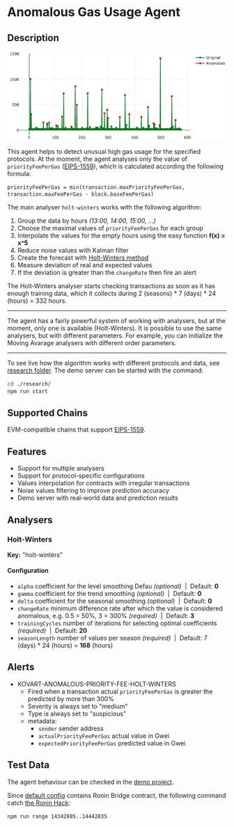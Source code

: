 # Anomalous Gas Usage Agent

## Description

<p align="center">
  <img alt="Ronin Bridge gas usage" src="./blob/ronin-bridge.png">
</p>

This agent helps to detect unusual high gas usage for the specified protocols.
At the moment, the agent analyses only the value of `priorityFeePerGas` ([EIPS-1559](https://eips.ethereum.org/EIPS/eip-1559)),
which is calculated according the following formula:

```
priorityFeePerGas = min(transaction.maxPriorityFeePerGas, transaction.maxFeePerGas - block.baseFeePerGas)
```

The main analyser `holt-winters` works with the following algorithm: 
1. Group the data by hours _(13:00, 14:00, 15:00, ...)_
2. Choose the maximal values of `priorityFeePerGas` for each group
3. Interpolate the values for the empty hours using the easy function **f(x) = x^5**
4. Reduce noise values with Kalman filter
5. Create the forecast with [Holt-Winters method](https://otexts.com/fpp2/holt-winters.html)
6. Measure deviation of real and expected values
7. If the deviation is greater than the `changeRate` then fire an alert

The Holt-Winters analyser starts checking transactions as soon as it has enough training data,
which it collects during 2 (seasons) * 7 (days) * 24 (hours) = 332 hours.

---

The agent has a fairly powerful system of working with analysers, but at the moment, only one is available (Holt-Winters).
It is possible to use the same analysers, but with different parameters. For example, you can initialize the Moving Avarage analysers with different order parameters.

---

To see live how the algorithm works with different protocols and data, see [research folder](./research).
The demo server can be started with the command:

```bash
cd ./research/
npm run start
```

## Supported Chains

EVM-compatible chains that support [EIPS-1559](https://eips.ethereum.org/EIPS/eip-1559).

## Features

- Support for multiple analysers
- Support for protocol-specific configurations
- Values interpolation for contracts with irregular transactions
- Noise values filtering to improve prediction accuracy
- Demo server with real-world data and prediction results

## Analysers

### Holt-Winters

**Key:** "holt-winters"

#### Configuration

- `alpha` сoefficient for the level smoothing Defau _(optional)_ &nbsp;|&nbsp; Default: **0**
- `gamma` сoefficient for the trend smoothing _(optional)_ &nbsp;|&nbsp; Default: **0**
- `delta` сoefficient for the seasonal smoothing _(optional)_ &nbsp;|&nbsp; Default: **0**
- `changeRate` minimum difference rate after which the value is considered anomalous, e.g. 0.5 = 50%, 3 = 300% _(required)_ &nbsp;|&nbsp; Default: **3**
- `trainingCycles` number of iterations for selecting optimal сoefficients _(required)_ &nbsp;|&nbsp; Default: **20**
- `seasonLength` number of values per season _(required)_ &nbsp;|&nbsp; Default: 7 (days) \* 24 (hours) = **168** (hours)

## Alerts

- KOVART-ANOMALOUS-PRIORITY-FEE-HOLT-WINTERS
  - Fired when a transaction actual `priorityFeePerGas` is greater the predicted by more than 300%
  - Severity is always set to "medium"
  - Type is always set to "suspicious"
  - metadata:
    - `sender` sender address
    - `actualPriorityFeePerGas` actual value in Gwei
    - `expectedPriorityFeePerGas` predicted value in Gwei

## Test Data

The agent behaviour can be checked in the [demo project](./research).

Since [default config](./agent-config.json) contains Ronin Bridge contract, 
the following command catch [the Ronin Hack](https://forta.org/blog/ronin-hack/):

```bash
npm run range 14342885..14442835
```
